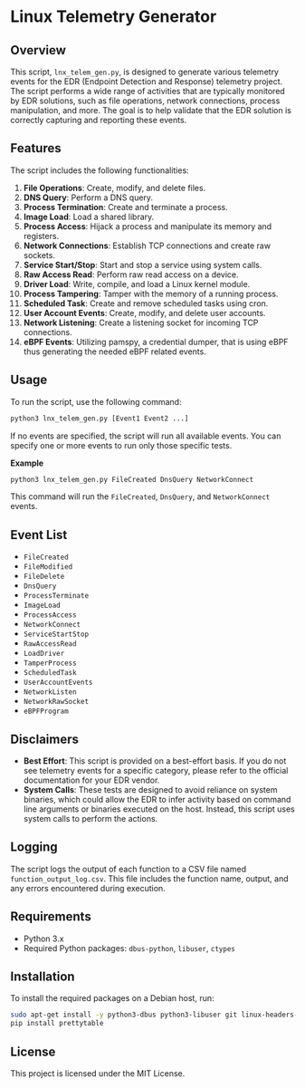 # Linux Telemetry Generator

## Overview

This script, `lnx_telem_gen.py`, is designed to generate various telemetry events for the EDR (Endpoint Detection and Response) telemetry project. The script performs a wide range of activities that are typically monitored by EDR solutions, such as file operations, network connections, process manipulation, and more. The goal is to help validate that the EDR solution is correctly capturing and reporting these events.

## Features

The script includes the following functionalities:

1. **File Operations**: Create, modify, and delete files.
2. **DNS Query**: Perform a DNS query.
3. **Process Termination**: Create and terminate a process.
4. **Image Load**: Load a shared library.
5. **Process Access**: Hijack a process and manipulate its memory and registers.
6. **Network Connections**: Establish TCP connections and create raw sockets.
7. **Service Start/Stop**: Start and stop a service using system calls.
8. **Raw Access Read**: Perform raw read access on a device.
9. **Driver Load**: Write, compile, and load a Linux kernel module.
10. **Process Tampering**: Tamper with the memory of a running process.
11. **Scheduled Task**: Create and remove scheduled tasks using cron.
12. **User Account Events**: Create, modify, and delete user accounts.
13. **Network Listening**: Create a listening socket for incoming TCP connections.
14. **eBPF Events**: Utilizing pamspy, a credential dumper, that is using eBPF thus generating the needed eBPF related events.

## Usage

To run the script, use the following command:

```bash
python3 lnx_telem_gen.py [Event1 Event2 ...]
```
If no events are specified, the script will run all available events. You can specify one or more events to run only those specific tests.

**Example**

```bash
python3 lnx_telem_gen.py FileCreated DnsQuery NetworkConnect
```

This command will run the `FileCreated`, `DnsQuery`, and `NetworkConnect` events.

## Event List

- `FileCreated`
- `FileModified`
- `FileDelete`
- `DnsQuery`
- `ProcessTerminate`
- `ImageLoad`
- `ProcessAccess`
- `NetworkConnect`
- `ServiceStartStop`
- `RawAccessRead`
- `LoadDriver`
- `TamperProcess`
- `ScheduledTask`
- `UserAccountEvents`
- `NetworkListen`
- `NetworkRawSocket`
- `eBPFProgram`

## Disclaimers

- **Best Effort**: This script is provided on a best-effort basis. If you do not see telemetry events for a specific category, please refer to the official documentation for your EDR vendor.
- **System Calls**: These tests are designed to avoid reliance on system binaries, which could allow the EDR to infer activity based on command line arguments or binaries executed on the host. Instead, this script uses system calls to perform the actions.

## Logging
The script logs the output of each function to a CSV file named `function_output_log.csv`. This file includes the function name, output, and any errors encountered during execution.

## Requirements
- Python 3.x
- Required Python packages: `dbus-python`, `libuser`, `ctypes`

## Installation
To install the required packages on a Debian host, run:

```bash
sudo apt-get install -y python3-dbus python3-libuser git linux-headers-$(uname -r)
pip install prettytable
```

## License
This project is licensed under the MIT License.